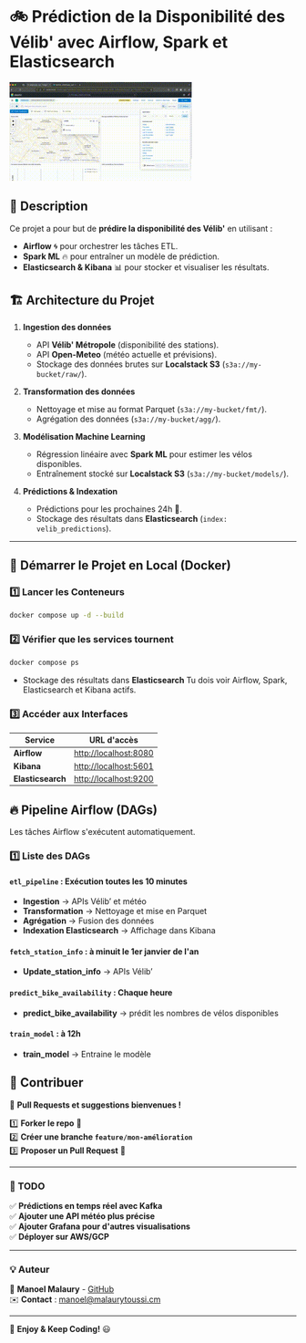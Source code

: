 # 🚲 Prédiction de la Disponibilité des Vélib' avec Airflow, Spark et Elasticsearch

![démonstration](assets/velib_weather.gif)


## 📌 Description
Ce projet a pour but de **prédire la disponibilité des Vélib'** en utilisant :
- **Airflow** 🌀 pour orchestrer les tâches ETL.
- **Spark ML** 🔥 pour entraîner un modèle de prédiction.
- **Elasticsearch & Kibana** 📊 pour stocker et visualiser les résultats.

## 🏗 **Architecture du Projet**
1. **Ingestion des données**
   - API **Vélib' Métropole** (disponibilité des stations).
   - API **Open-Meteo** (météo actuelle et prévisions).
   - Stockage des données brutes sur **Localstack S3** (`s3a://my-bucket/raw/`).
   
2. **Transformation des données**
   - Nettoyage et mise au format Parquet (`s3a://my-bucket/fmt/`).
   - Agrégation des données (`s3a://my-bucket/agg/`).

3. **Modélisation Machine Learning**
   - Régression linéaire avec **Spark ML** pour estimer les vélos disponibles.
   - Entraînement stocké sur **Localstack S3** (`s3a://my-bucket/models/`).

4. **Prédictions & Indexation**
   - Prédictions pour les prochaines 24h 🔮.
   - Stockage des résultats dans **Elasticsearch** (`index: velib_predictions`).

---

## 🚀 **Démarrer le Projet en Local (Docker)**
### 1️⃣ **Lancer les Conteneurs**
```bash
docker compose up -d --build
```

### 2️⃣ **Vérifier que les services tournent**
```bash
docker compose ps
```

- Stockage des résultats dans **Elasticsearch** 
Tu dois voir Airflow, Spark, Elasticsearch et Kibana actifs.

### 3️⃣ **Accéder aux Interfaces**

| Service        | URL d'accès                          |
|---------------|-------------------------------------|
| **Airflow**   | [http://localhost:8080](http://localhost:8080) |
| **Kibana**    | [http://localhost:5601](http://localhost:5601) |
| **Elasticsearch** | [http://localhost:9200](http://localhost:9200) |


## 🔥 Pipeline Airflow (DAGs)

Les tâches Airflow s'exécutent automatiquement.

### 1️⃣ Liste des DAGs

#### `etl_pipeline` : Exécution toutes les 10 minutes
- **Ingestion** → APIs Vélib’ et météo
- **Transformation** → Nettoyage et mise en Parquet
- **Agrégation** → Fusion des données
- **Indexation Elasticsearch** → Affichage dans Kibana

#### `fetch_station_info` : à minuit le 1er janvier de l'an
- **Update_station_info** → APIs Vélib’ 


#### `predict_bike_availability` : Chaque heure
- **predict_bike_availability** → prédit les nombres de vélos disponibles


#### `train_model` : à 12h
- **train_model** → Entraine le modèle



## 🤝 Contribuer

📌 **Pull Requests et suggestions bienvenues !**

1️⃣ **Forker le repo** 📌  
2️⃣ **Créer une branche `feature/mon-amélioration`**  
3️⃣ **Proposer un Pull Request** 🚀  

---

### 📝 TODO

✅ **Prédictions en temps réel avec Kafka**  
✅ **Ajouter une API météo plus précise**  
✅ **Ajouter Grafana pour d'autres visualisations**  
✅ **Déployer sur AWS/GCP**  

---

### 💡 Auteur

👤 **Manoel Malaury** - [GitHub](https://github.com/TM-Squared)  
✉️ **Contact** : [manoel@malaurytoussi.cm](mailto:manoel@malaury.toussi.cm)  

---

🚀 **Enjoy & Keep Coding!** 😃
